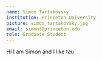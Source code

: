 ```yaml
---
name: Simon Tartakovsky
institution: Princeton University
picture: simon_tartakovsky.jpg
email: simont@princeton.edu
role: Graduate Student
---
```


Hi I am Simon and I like tau